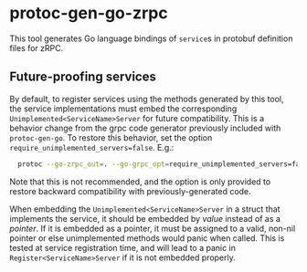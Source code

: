 # protoc-gen-go-zrpc

This tool generates Go language bindings of `service`s in protobuf definition
files for zRPC.

## Future-proofing services

By default, to register services using the methods generated by this tool, the
service implementations must embed the corresponding
`Unimplemented<ServiceName>Server` for future compatibility.  This is a behavior
change from the grpc code generator previously included with `protoc-gen-go`.
To restore this behavior, set the option `require_unimplemented_servers=false`.
E.g.:

```sh
  protoc --go-zrpc_out=. --go-grpc_opt=require_unimplemented_servers=false[,other options...] \
```

Note that this is not recommended, and the option is only provided to restore
backward compatibility with previously-generated code.

When embedding the `Unimplemented<ServiceName>Server` in a struct that
implements the service, it should be embedded by _value_ instead of as a
_pointer_.  If it is embedded as a pointer, it must be assigned to a valid,
non-nil pointer or else unimplemented methods would panic when called.  This is
tested at service registration time, and will lead to a panic in
`Register<ServiceName>Server` if it is not embedded properly.
